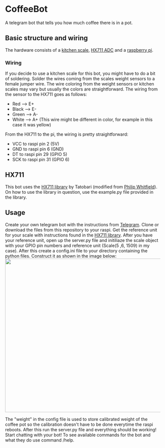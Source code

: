 # CoffeeBot
A telegram bot that tells you how much coffee there is in a pot.

## Basic structure and wiring
The hardware consists of a [kitchen scale](https://www.power.fi/keittio-ja-ruoanlaitto/keittion-pienkoneet/keittiovaaat/senz-se3830h05-keittiovaaka/p-231191/), [HX711 ADC](https://www.amazon.com/DIYmall-Weighing-Conversion-Sensors-Microcontroller/dp/B010FG9RXO) and a [raspberry pi](https://www.amazon.com/Raspberry-Pi-MS-004-00000024-Model-Board/dp/B01LPLPBS8/ref=sr_1_6?s=pc&ie=UTF8&qid=1541001456&sr=1-6&keywords=raspberry+pi+3).

### Wiring
If you decide to use a kitchen scale for this bot, you might have to do a bit of soldering. Solder the wires coming from the scales weight sensors to a female jumper wire.
The wire coloring from the weight sensors or kitchen scales may vary but usually the colors are straightforward. The wiring from the sensor to the HX711 goes as follows:
- Red --> E+
- Black --> E-
- Green --> A-
- White --> A+ (This wire might be different in color, for example in this case it was yellow)

From the HX711 to the pi, the wiring is pretty straightforward:
- VCC to raspi pin 2 (5V)
- GND to raspi pin 6 (GND)
- DT to raspi pin 29 (GPIO 5)
- SCK to raspi pin 31 (GPIO 6)

## HX711
This bot uses the [HX711 library](https://github.com/tatobari/hx711py) by Tatobari (modified from [Philip Whitfield](https://github.com/underdoeg/)).
On how to use the library in question, use the example.py file provided in the library.

## Usage
Create your own telegram bot with the instructions from [Telegram](https://core.telegram.org/bots).
Clone or download the files from this repository to your raspi. Get the reference unit for your scale with instructions found in the [HX711 library](https://github.com/tatobari/hx711py/blob/master/example.py). After you have your reference unit, open up the server.py file and initiliaze the scale object with your GPIO pin numbers and reference unit (Scale(5 ,6, 1509) in my case). After this create a config.ini file to your directory containing the python files. Construct it as shown in the image below:
<br><img src="https://github.com/oskarikotajarvi/CoffeeBot/blob/master/photosForReadme/configSH.png" width="600" height="500">

The "weight" in the config file is used to store calibrated weight of the coffee pot so the calibration doesn't have to be done everytime the raspi reboots.
After this run the server.py file and everything should be working! Start chatting with your bot! To see available commands for the bot and what they do use command /help.

